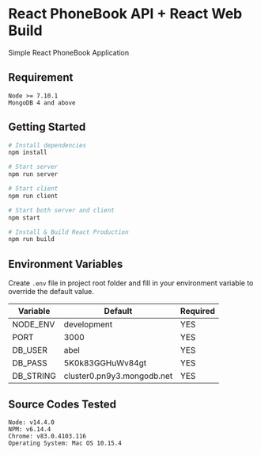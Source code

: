React PhoneBook API + React Web Build
==================================

Simple React PhoneBook Application

Requirement
---------------
```
Node >= 7.10.1
MongoDB 4 and above
```

Getting Started
---------------

```sh
# Install dependencies
npm install

# Start server
npm run server

# Start client
npm run client

# Start both server and client
npm start

# Install & Build React Production
npm run build
```

Environment Variables
---------------
Create `.env` file in project root folder and fill in your environment variable to override the default value.

| Variable                           | Default                                    | Required |
| ---------------------------------- | ------------------------------------------ | -------- |
| NODE_ENV                           | development                                | YES      |
| PORT                               | 3000                                       | YES      |
| DB_USER                           | abel                                | YES      |
| DB_PASS                           | 5K0k83GGHuWv84gt                                | YES      |
| DB_STRING                           | cluster0.pn9y3.mongodb.net                                | YES      |


Source Codes Tested
---------------
```
Node: v14.4.0
NPM: v6.14.4
Chrome: v83.0.4103.116 
Operating System: Mac OS 10.15.4
```

